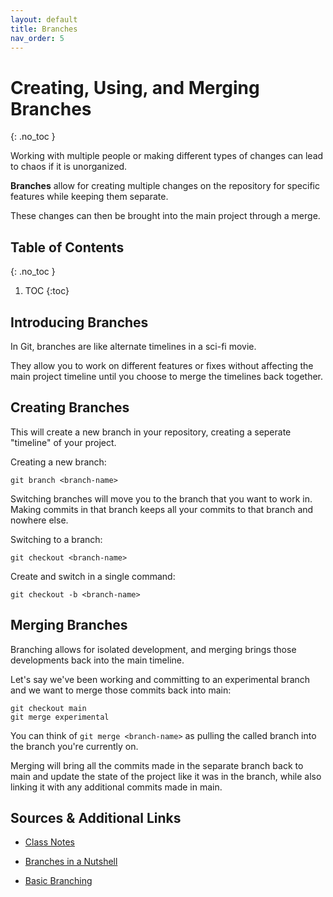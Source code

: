 ```yaml
---
layout: default
title: Branches
nav_order: 5
---
```


<!-- prettier-ignore-start -->

# Creating, Using, and Merging Branches 
{: .no_toc }

Working with multiple people or making different types of changes can lead to chaos if it is unorganized.

**Branches** allow for creating multiple changes on the repository for specific features while keeping them separate.

These changes can then be brought into the main project through a merge.

## Table of Contents
{: .no_toc }

1. TOC
{:toc}

<!-- prettier-ignore-end -->

## Introducing Branches

In Git, branches are like alternate timelines in a sci-fi movie.

They allow you to work on different features or fixes without affecting the main project timeline until you choose to merge the timelines back together.

## Creating Branches

This will create a new branch in your repository, creating a seperate "timeline" of your project.

Creating a new branch:

```
git branch <branch-name>
```

Switching branches will move you to the branch that you want to work in. Making commits in that branch keeps all your commits to that branch and nowhere else.

Switching to a branch:

```
git checkout <branch-name>
```

Create and switch in a single command:

```
git checkout -b <branch-name>
```

## Merging Branches

Branching allows for isolated development, and merging brings those developments
back into the main timeline.

Let's say we've been working and committing to an experimental branch and we want to merge those commits back into main:

```
git checkout main
git merge experimental
```

You can think of ```git merge <branch-name>``` as pulling the called branch into the branch you're currently on.

Merging will bring all the commits made in the separate branch back to main and update the state of the project like it was in the branch, while also linking it with any additional commits made in main.

## Sources & Additional Links
- [Class Notes](https://stungeye.github.io/Software-Development-And-Documentation-1/02-git-version-control-next-steps/index.html#21)

- [Branches in a Nutshell](https://git-scm.com/book/en/v2/Git-Branching-Branches-in-a-Nutshell)

- [Basic Branching](https://git-scm.com/book/en/v2/Git-Branching-Basic-Branching-and-Merging)
